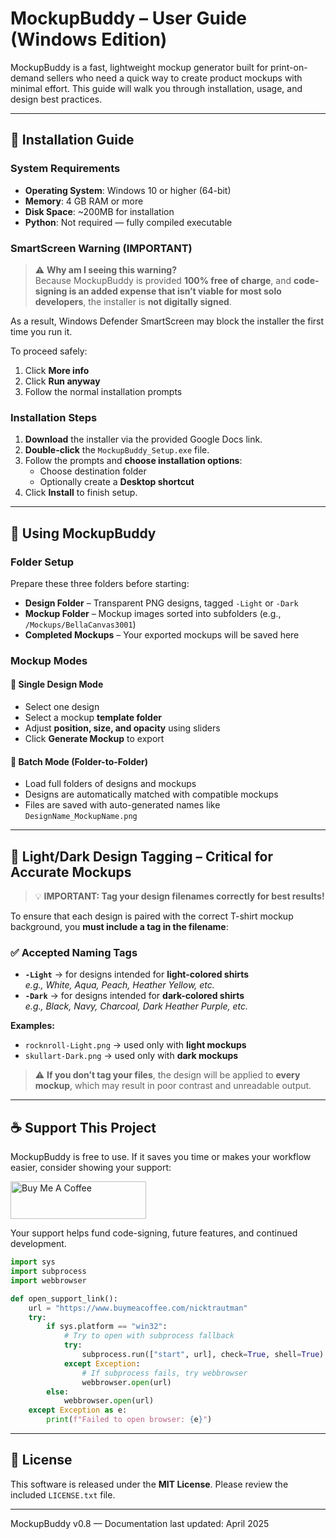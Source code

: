 # MockupBuddy – User Guide (Windows Edition)

MockupBuddy is a fast, lightweight mockup generator built for print-on-demand sellers who need a quick way to create product mockups with minimal effort. This guide will walk you through installation, usage, and design best practices.

---

## 🚀 Installation Guide

### System Requirements
- **Operating System**: Windows 10 or higher (64-bit)
- **Memory**: 4 GB RAM or more
- **Disk Space**: ~200MB for installation
- **Python**: Not required — fully compiled executable

### SmartScreen Warning (IMPORTANT)

> ⚠️ **Why am I seeing this warning?**  
> Because MockupBuddy is provided **100% free of charge**, and **code-signing is an added expense that isn’t viable for most solo developers**, the installer is **not digitally signed**.

As a result, Windows Defender SmartScreen may block the installer the first time you run it.

To proceed safely:
1. Click **More info**
2. Click **Run anyway**
3. Follow the normal installation prompts


### Installation Steps
1. **Download** the installer via the provided Google Docs link.
2. **Double-click** the `MockupBuddy_Setup.exe` file.
3. Follow the prompts and **choose installation options**:
   - Choose destination folder
   - Optionally create a **Desktop shortcut**
4. Click **Install** to finish setup.

---

## 🧰 Using MockupBuddy

### Folder Setup
Prepare these three folders before starting:
- **Design Folder** – Transparent PNG designs, tagged `-Light` or `-Dark`
- **Mockup Folder** – Mockup images sorted into subfolders (e.g., `/Mockups/BellaCanvas3001`)
- **Completed Mockups** – Your exported mockups will be saved here

### Mockup Modes

#### 🔹 Single Design Mode
- Select one design
- Select a mockup **template folder**
- Adjust **position, size, and opacity** using sliders
- Click **Generate Mockup** to export

#### 🔸 Batch Mode (Folder-to-Folder)
- Load full folders of designs and mockups
- Designs are automatically matched with compatible mockups
- Files are saved with auto-generated names like `DesignName_MockupName.png`

---

## 🎨 Light/Dark Design Tagging – Critical for Accurate Mockups

> 💡 **IMPORTANT: Tag your design filenames correctly for best results!**

To ensure that each design is paired with the correct T-shirt mockup background, you **must include a tag in the filename**:

### ✅ Accepted Naming Tags
- **`-Light`** → for designs intended for **light-colored shirts**  
  _e.g., White, Aqua, Peach, Heather Yellow, etc._
- **`-Dark`** → for designs intended for **dark-colored shirts**  
  _e.g., Black, Navy, Charcoal, Dark Heather Purple, etc._

**Examples:**
- `rocknroll-Light.png` → used only with **light mockups**
- `skullart-Dark.png` → used only with **dark mockups**

> ⚠️ **If you don’t tag your files**, the design will be applied to **every mockup**, which may result in poor contrast and unreadable output.

---


## ☕ Support This Project

MockupBuddy is free to use. If it saves you time or makes your workflow easier, consider showing your support:

<a href="https://www.buymeacoffee.com/nicktrautman" target="_blank">
    <img src="https://cdn.buymeacoffee.com/buttons/v2/default-yellow.png" alt="Buy Me A Coffee" style="height: 60px !important;width: 217px !important;">
</a>

Your support helps fund code-signing, future features, and continued development.

```python
import sys
import subprocess
import webbrowser

def open_support_link():
    url = "https://www.buymeacoffee.com/nicktrautman"
    try:
        if sys.platform == "win32":
            # Try to open with subprocess fallback
            try:
                subprocess.run(["start", url], check=True, shell=True)
            except Exception:
                # If subprocess fails, try webbrowser
                webbrowser.open(url)
        else:
            webbrowser.open(url)
    except Exception as e:
        print(f"Failed to open browser: {e}")
```

---

## 📄 License

This software is released under the **MIT License**. Please review the included `LICENSE.txt` file.

---

MockupBuddy v0.8 — Documentation last updated: April 2025
